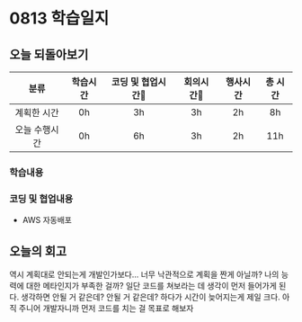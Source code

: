 # 0813 학습일지

## 오늘 되돌아보기

|     분류      | 학습시간 | 코딩 및 협업시간 | 회의시간 | 행사시간 | 총 시간 |
| :-----------: | :------: | :--------------: | :------: | :------: | :-----: |
|  계획한 시간  |    0h    |        3h        |    3h    |    2h    |   8h   |
| 오늘 수행시간 |    0h    |       6h        |    3h    |    2h    |   11h   |

### 학습내용

### 코딩 및 협업내용

- AWS 자동배포

## 오늘의 회고

역시 계획대로 안되는게 개발인가보다... 너무 낙관적으로 계획을 짠게 아닐까? 나의 능력에 대한 메타인지가 부족한 걸까? 일단 코드를 쳐보라는 데 생각이 먼저 들어가게 된다. 생각하면 안될 거 같은데? 안될 거 같은데? 하다가 시간이 늦어지는게 제일 크다. 아직 주니어 개발자니까 먼저 코드를 치는 걸 목표로 해보자
